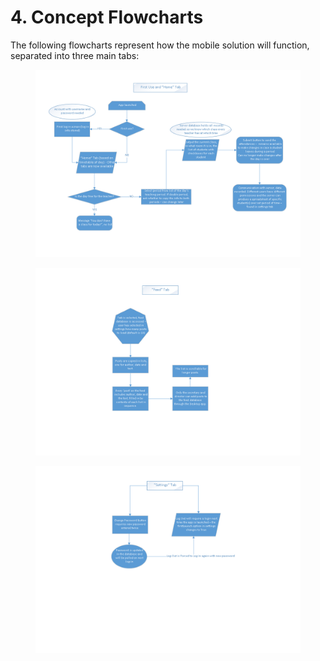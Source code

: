 # 4. Concept Flowcharts

The following flowcharts represent how the mobile solution will function, separated into three main tabs:

<figure><img src=".gitbook/assets/Basic-model_1st Tab.png" alt=""><figcaption></figcaption></figure>

<figure><img src=".gitbook/assets/Basic-model_Feed Tab.png" alt=""><figcaption></figcaption></figure>

<figure><img src=".gitbook/assets/Basic-model_Settings Tab.png" alt=""><figcaption></figcaption></figure>
